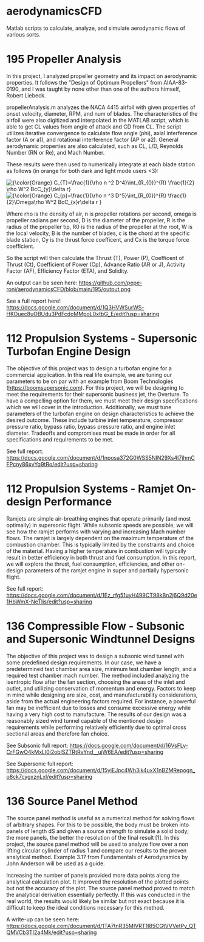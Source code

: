 # aerodynamicsCFD
Matlab scripts to calculate, analyze, and simulate aerodynamic flows of various sorts. 

# 195 Propeller Analysis
In this project, I analyzed propeller geometry and its impact on aerodynamic properties. It follows the "Design of Optimum Propellers" from AIAA-83-0190, and I was taught by none other than one of the authors himself, Robert Liebeck.

propellerAnalysis.m analyzes the NACA 4415 airfoil with given properties of onset velocity, diameter, RPM, and num of blades. The characteristics of the airfoil were also digitized and interpolated in the MATLAB script, which is able to get CL values from angle of attack and CD from CL. The script utilizes iterative convergence to calculate flow angle (phi), axial interference factor (A or a1), and rotational interference factor (AP or a2). General aerodynamic properties are also calculated, such as CL, L/D, Reynolds Number (RN or Re), and Mach Number. 

These results were then used to numerically integrate at each blade station as follows (in orange for both dark and light mode users <3):

<img src="https://latex.codecogs.com/svg.latex?{\color{Orange}&space;C_{T}=\frac{1}{\rho&space;n&space;^2&space;D^4}\int_{R_{0}}^{R}&space;\frac{1}{2}&space;\rho&space;W^2&space;BcC_{y}\delta&space;r}" title="{\color{Orange} C_{T}=\frac{1}{\rho n ^2 D^4}\int_{R_{0}}^{R} \frac{1}{2} \rho W^2 BcC_{y}\delta r}" />

<img src="https://latex.codecogs.com/svg.latex?{\color{Orange}&space;C_{p}=\frac{1}{\rho&space;n&space;^3&space;D^5}\int_{R_{0}}^{R}&space;\frac{1}{2}\Omega\rho&space;W^2&space;BcC_{x}r\delta&space;r&space;}" title="{\color{Orange} C_{p}=\frac{1}{\rho n ^3 D^5}\int_{R_{0}}^{R} \frac{1}{2}\Omega\rho W^2 BcC_{x}r\delta r }" />

Where rho is the density of air, n is propeller rotations per second, omega is propeller radians per second, D is the diameter of the propeller, R is the radius of the propeller tip, R0 is the radius of the propeller at the root, W is the local velocity, B is the number of blades, c is the chord at the specific blade station, Cy is the thrust force coefficent, and Cx is the torque force coefficient.

So the script will then calculate the Thrust (T), Power (P), Coefficent of Thrust (Ct), Coefficient of Power (Cp), Advance Ratio (AR or J), Activity Factor (AF), Efficiency Factor (ETA), and Solidity.

An output can be seen here:
https://github.com/pepe-roni/aerodynamicsCFD/blob/main/195/output.png

See a full report here! https://docs.google.com/document/d/1Q3HVWSurWS-HKOuec8uOBUdu3PdFcdoMMpoL0xtbG_E/edit?usp=sharing

# 112 Propulsion Systems - Supersonic Turbofan Engine Design
The objective of this project was to design a turbofan engine for a commercial application. In this real life example, we are tuning our parameters to be on par with an example from Boom Technologies (https://boomsupersonic.com). For this project, we will be designing to meet the requirements for their supersonic business jet, the Overture. To have a compelling option for them, we must meet their design specifications which we will cover in the introduction. Additionally, we must tune parameters of the turbofan engine on design characteristics to achieve the desired outcome. These include turbine inlet temperature, compressor pressure ratio, bypass ratio, bypass pressure ratio, and engine inlet diameter. Tradeoffs and compromises must be made in order for all specifications and requirements to be met.

See full report: https://docs.google.com/document/d/1nposa372G0WSS5NIN29Xs4I7jhmCFPcny86xvYq9tRo/edit?usp=sharing

# 112 Propulsion Systems - Ramjet On-design Performance
Ramjets are simple air-breathing engines that operate primarily (and most optimally) in supersonic flight. While subsonic speeds are possible, we will see how the ramjet performs with varying and increasing Mach number flows. The ramjet is largely dependent on the maximum temperature of the combustion chamber. This is typically limited by the constraints and choice of the material. Having a higher temperature in combustion will typically result in better efficiency in both thrust and fuel consumption. In this report, we will explore the thrust, fuel consumption, efficiencies, and other on-design parameters of the ramjet engine in super and partially hypersonic flight.

See full report: https://docs.google.com/document/d/1Ez_rfg51uyH499CT98kBn2j6Q9d20e1HbWmX-NeTIis/edit?usp=sharing

# 136 Compressible Flow - Subsonic and Supersonic Windtunnel Designs
The objective of this project was to design a subsonic wind tunnel with some predefined design requirements. In our case, we have a predetermined test chamber area size, minimum test chamber length, and a required test chamber mach number. The method included analyzing the isentropic flow after the fan section, choosing the areas of the inlet and outlet, and utilizing conservation of momentum and energy. Factors to keep in mind while designing are size, cost, and manufacturability considerations, aside from the actual engineering factors required. For instance, a powerful fan may be inefficient due to losses and consume excessive energy while having a very high cost to manufacture. The results of our design was a reasonably sized wind tunnel capable of the mentioned design requirements while performing relatively efficiently due to optimal cross sectional areas and therefore fan choice. 

See Subsonic full report: https://docs.google.com/document/d/16VsFLv-CrFGwO4kMxLl0i2oblSZTRtRvYnd__ujW6EA/edit?usp=sharing

See Supersonic full report: https://docs.google.com/document/d/15yiEJpc4Wh3ik4uxX1nBZMRepogn_o8ck7cygxznLxI/edit?usp=sharing


# 136 Source Panel Method
The source panel method is useful as a numerical method for solving flows of arbitrary shapes. For this to be possible, the body must be broken into panels of length dS and given a source strength to simulate a solid body; the more panels, the better the resolution of the final result [1]. In this project, the source panel method will be used to analyze flow over a non lifting circular cylinder of radius 1 and compare our results to the proven analytical method. Example 3.17 from Fundamentals of Aerodynamics by John Anderson will be used as a guide.

Increasing the number of panels provided more data points along the analytical calculation plot. It improved the resolution of the plotted points but not the accuracy of the plot. The source panel method proved to match the analytical derivation essentially perfectly. If this was conducted in the real world, the results would likely be similar but not exact because it is difficult to keep the ideal conditions necessary for this method.

A write-up can be seen here: https://docs.google.com/document/d/1TA7tnR35MIVRT1I85CGtVVVetPy_QTQMVCb3TI2a4Mk/edit?usp=sharing
